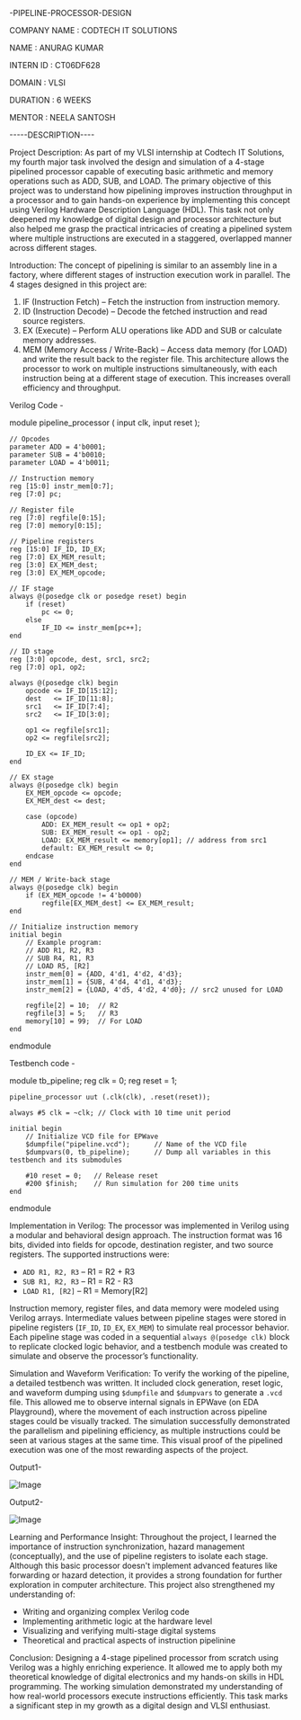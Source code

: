 -PIPELINE-PROCESSOR-DESIGN

COMPANY NAME : CODTECH IT SOLUTIONS

NAME : ANURAG KUMAR

INTERN ID : CT06DF628

DOMAIN : VLSI

DURATION : 6 WEEKS

MENTOR : NEELA SANTOSH

-----DESCRIPTION----

Project Description:
As part of my VLSI internship at Codtech IT Solutions, my fourth major task involved the design and simulation of a 4-stage pipelined processor capable of executing basic arithmetic and memory operations such as ADD, SUB, and LOAD. The primary objective of this project was to understand how pipelining improves instruction throughput in a processor and to gain hands-on experience by implementing this concept using Verilog Hardware Description Language (HDL).
This task not only deepened my knowledge of digital design and processor architecture but also helped me grasp the practical intricacies of creating a pipelined system where multiple instructions are executed in a staggered, overlapped manner across different stages.

Introduction:
The concept of pipelining is similar to an assembly line in a factory, where different stages of instruction execution work in parallel. The 4 stages designed in this project are:
1. IF (Instruction Fetch) – Fetch the instruction from instruction memory.
2. ID (Instruction Decode) – Decode the fetched instruction and read source registers.
3. EX (Execute) – Perform ALU operations like ADD and SUB or calculate memory addresses.
4. MEM (Memory Access / Write-Back) – Access data memory (for LOAD) and write the result back to the register file.
This architecture allows the processor to work on multiple instructions simultaneously, with each instruction being at a different stage of execution. This increases overall efficiency and throughput.

Verilog Code - 

module pipeline_processor (
    input clk,
    input reset
);

    // Opcodes
    parameter ADD = 4'b0001;
    parameter SUB = 4'b0010;
    parameter LOAD = 4'b0011;

    // Instruction memory
    reg [15:0] instr_mem[0:7];
    reg [7:0] pc;

    // Register file
    reg [7:0] regfile[0:15];
    reg [7:0] memory[0:15];

    // Pipeline registers
    reg [15:0] IF_ID, ID_EX;
    reg [7:0] EX_MEM_result;
    reg [3:0] EX_MEM_dest;
    reg [3:0] EX_MEM_opcode;

    // IF stage
    always @(posedge clk or posedge reset) begin
        if (reset)
            pc <= 0;
        else
            IF_ID <= instr_mem[pc++];
    end

    // ID stage
    reg [3:0] opcode, dest, src1, src2;
    reg [7:0] op1, op2;

    always @(posedge clk) begin
        opcode <= IF_ID[15:12];
        dest   <= IF_ID[11:8];
        src1   <= IF_ID[7:4];
        src2   <= IF_ID[3:0];

        op1 <= regfile[src1];
        op2 <= regfile[src2];

        ID_EX <= IF_ID;
    end

    // EX stage
    always @(posedge clk) begin
        EX_MEM_opcode <= opcode;
        EX_MEM_dest <= dest;

        case (opcode)
            ADD: EX_MEM_result <= op1 + op2;
            SUB: EX_MEM_result <= op1 - op2;
            LOAD: EX_MEM_result <= memory[op1]; // address from src1
            default: EX_MEM_result <= 0;
        endcase
    end

    // MEM / Write-back stage
    always @(posedge clk) begin
        if (EX_MEM_opcode != 4'b0000)
            regfile[EX_MEM_dest] <= EX_MEM_result;
    end

    // Initialize instruction memory
    initial begin
        // Example program:
        // ADD R1, R2, R3
        // SUB R4, R1, R3
        // LOAD R5, [R2]
        instr_mem[0] = {ADD, 4'd1, 4'd2, 4'd3};
        instr_mem[1] = {SUB, 4'd4, 4'd1, 4'd3};
        instr_mem[2] = {LOAD, 4'd5, 4'd2, 4'd0}; // src2 unused for LOAD

        regfile[2] = 10;  // R2
        regfile[3] = 5;   // R3
        memory[10] = 99;  // For LOAD
    end

endmodule

Testbench code - 

module tb_pipeline;
    reg clk = 0;
    reg reset = 1;

    pipeline_processor uut (.clk(clk), .reset(reset));

    always #5 clk = ~clk; // Clock with 10 time unit period

    initial begin
        // Initialize VCD file for EPWave
        $dumpfile("pipeline.vcd");      // Name of the VCD file
        $dumpvars(0, tb_pipeline);      // Dump all variables in this testbench and its submodules

        #10 reset = 0;   // Release reset
        #200 $finish;    // Run simulation for 200 time units
    end
endmodule

Implementation in Verilog:
The processor was implemented in Verilog using a modular and behavioral design approach. The instruction format was 16 bits, divided into fields for opcode, destination register, and two source registers. The supported instructions were:

* `ADD R1, R2, R3` – R1 = R2 + R3
* `SUB R1, R2, R3` – R1 = R2 - R3
* `LOAD R1, [R2]` – R1 = Memory\[R2]

Instruction memory, register files, and data memory were modeled using Verilog arrays. Intermediate values between pipeline stages were stored in pipeline registers (`IF_ID`, `ID_EX`, `EX_MEM`) to simulate real processor behavior.
Each pipeline stage was coded in a sequential `always @(posedge clk)` block to replicate clocked logic behavior, and a testbench module was created to simulate and observe the processor’s functionality.

Simulation and Waveform Verification:
To verify the working of the pipeline, a detailed testbench was written. It included clock generation, reset logic, and waveform dumping using `$dumpfile` and `$dumpvars` to generate a `.vcd` file. This allowed me to observe internal signals in EPWave (on EDA Playground), where the movement of each instruction across pipeline stages could be visually tracked.
The simulation successfully demonstrated the parallelism and pipelining efficiency, as multiple instructions could be seen at various stages at the same time. This visual proof of the pipelined execution was one of the most rewarding aspects of the project.

Output1-

  ![Image](https://github.com/user-attachments/assets/7a35d4a2-45c0-41fa-acab-5d18ffa9bbce)

Output2-

  ![Image](https://github.com/user-attachments/assets/0b98554d-c70c-4165-820d-d0343667c9b2)

Learning and Performance Insight:
Throughout the project, I learned the importance of instruction synchronization, hazard management (conceptually), and the use of pipeline registers to isolate each stage. Although this basic processor doesn't implement advanced features like forwarding or hazard detection, it provides a strong foundation for further exploration in computer architecture.
This project also strengthened my understanding of:
* Writing and organizing complex Verilog code
* Implementing arithmetic logic at the hardware level
* Visualizing and verifying multi-stage digital systems
* Theoretical and practical aspects of instruction pipelinine

Conclusion:
Designing a 4-stage pipelined processor from scratch using Verilog was a highly enriching experience. It allowed me to apply both my theoretical knowledge of digital electronics and my hands-on skills in HDL programming. The working simulation demonstrated my understanding of how real-world processors execute instructions efficiently. This task marks a significant step in my growth as a digital design and VLSI enthusiast.



